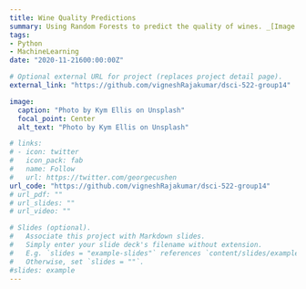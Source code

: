 ```yaml
---
title: Wine Quality Predictions
summary: Using Random Forests to predict the quality of wines. _[Image Source](https://unsplash.com/photos/aF1NPSnDQLw)_
tags:
- Python
- MachineLearning
date: "2020-11-21600:00:00Z"

# Optional external URL for project (replaces project detail page).
external_link: "https://github.com/vigneshRajakumar/dsci-522-group14"

image:
  caption: "Photo by Kym Ellis on Unsplash"
  focal_point: Center
  alt_text: "Photo by Kym Ellis on Unsplash"

# links:
# - icon: twitter
#   icon_pack: fab
#   name: Follow
#   url: https://twitter.com/georgecushen
url_code: "https://github.com/vigneshRajakumar/dsci-522-group14"
# url_pdf: ""
# url_slides: ""
# url_video: ""

# Slides (optional).
#   Associate this project with Markdown slides.
#   Simply enter your slide deck's filename without extension.
#   E.g. `slides = "example-slides"` references `content/slides/example-slides.md`.
#   Otherwise, set `slides = ""`.
#slides: example
---
```

